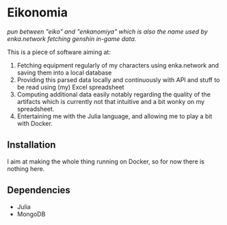 # Eikonomia
*pun between "eiko" and "enkanomiya" which is also the name used by enka.network fetching genshin in-game data.*

This is a piece of software aiming at:
1. Fetching equipment regularly of my characters using enka.network and saving them into a local database
2. Providing this parsed data locally and continuously with API and stuff to be read using (my) Excel spreadsheet
3. Computing additional data easily notably regarding the quality of the artifacts which is currently not that intuitive and a bit wonky on my spreadsheet.
4. Entertaining me with the Julia language, and allowing me to play a bit with Docker.

## Installation
I aim at making the whole thing running on Docker, so for now there is nothing here.

## Dependencies
- Julia
- MongoDB